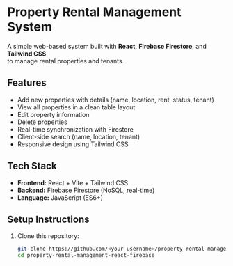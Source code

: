 # Property Rental Management System

A simple web-based system built with **React**, **Firebase Firestore**, and **Tailwind CSS**  
to manage rental properties and tenants.

## Features
- Add new properties with details (name, location, rent, status, tenant)
- View all properties in a clean table layout
- Edit property information
- Delete properties
- Real-time synchronization with Firestore
- Client-side search (name, location, tenant)
- Responsive design using Tailwind CSS

## Tech Stack
- **Frontend:** React + Vite + Tailwind CSS  
- **Backend:** Firebase Firestore (NoSQL, real-time)
- **Language:** JavaScript (ES6+)

##  Setup Instructions
1. Clone this repository:
   ```bash
   git clone https://github.com/<your-username>/property-rental-management-react-firebase.git
   cd property-rental-management-react-firebase













